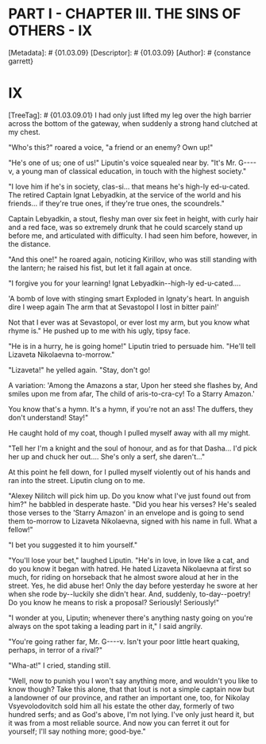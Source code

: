 # PART I - CHAPTER III. THE SINS OF OTHERS - IX
[Metadata]: # {01.03.09}
[Descriptor]: # {01.03.09}
[Author]: # {constance garrett}
# IX
[TreeTag]: # {01.03.09.01}
I had only just lifted my leg over the high barrier across the bottom of the
gateway, when suddenly a strong hand clutched at my chest.

"Who's this?" roared a voice, "a friend or an enemy? Own up!"

"He's one of us; one of us!" Liputin's voice squealed near by. "It's Mr.
G----v, a young man of classical education, in touch with the highest society."

"I love him if he's in society, clas-si... that means he's high-ly ed-u-cated.
The retired Captain Ignat Lebyadkin, at the service of the world and his
friends... if they're true ones, if they're true ones, the scoundrels."

Captain Lebyadkin, a stout, fleshy man over six feet in height, with curly hair
and a red face, was so extremely drunk that he could scarcely stand up before
me, and articulated with difficulty. I had seen him before, however, in the
distance.

"And this one!" he roared again, noticing Kirillov, who was still standing with
the lantern; he raised his fist, but let it fall again at once.

"I forgive you for your learning! Ignat Lebyadkin--high-ly ed-u-cated....

'A bomb of love with stinging smart      Exploded in Ignaty's heart. In anguish
dire I weep again      The arm that at Sevastopol      I lost in bitter pain!'

Not that I ever was at Sevastopol, or ever lost my arm, but you know what rhyme
is." He pushed up to me with his ugly, tipsy face.

"He is in a hurry, he is going home!" Liputin tried to persuade him. "He'll
tell Lizaveta Nikolaevna to-morrow."

"Lizaveta!" he yelled again. "Stay, don't go!

A variation:      'Among the Amazons a star,      Upon her steed she flashes
by,      And smiles upon me from afar,      The child of aris-to-cra-cy! To a
Starry Amazon.'

You know that's a hymn. It's a hymn, if you're not an ass! The duffers, they
don't understand! Stay!"

He caught hold of my coat, though I pulled myself away with all my might.

"Tell her I'm a knight and the soul of honour, and as for that Dasha... I'd
pick her up and chuck her out.... She's only a serf, she daren't..."

At this point he fell down, for I pulled myself violently out of his hands and
ran into the street. Liputin clung on to me.

"Alexey Nilitch will pick him up. Do you know what I've just found out from
him?" he babbled in desperate haste. "Did you hear his verses? He's sealed
those verses to the 'Starry Amazon' in an envelope and is going to send them
to-morrow to Lizaveta Nikolaevna, signed with his name in full. What a fellow!"

"I bet you suggested it to him yourself."

"You'll lose your bet," laughed Liputin. "He's in love, in love like a cat, and
do you know it began with hatred. He hated Lizaveta Nikolaevna at first so
much, for riding on horseback that he almost swore aloud at her in the street.
Yes, he did abuse her! Only the day before yesterday he swore at her when she
rode by--luckily she didn't hear. And, suddenly, to-day--poetry! Do you know he
means to risk a proposal? Seriously! Seriously!"

"I wonder at you, Liputin; whenever there's anything nasty going on you're
always on the spot taking a leading part in it," I said angrily.

"You're going rather far, Mr. G----v. Isn't your poor little heart quaking,
perhaps, in terror of a rival?"

"Wha-at!" I cried, standing still.

"Well, now to punish you I won't say anything more, and wouldn't you like to
know though? Take this alone, that that lout is not a simple captain now but a
landowner of our province, and rather an important one, too, for Nikolay
Vsyevolodovitch sold him all his estate the other day, formerly of two hundred
serfs; and as God's above, I'm not lying. I've only just heard it, but it was
from a most reliable source. And now you can ferret it out for yourself; I'll
say nothing more; good-bye."

